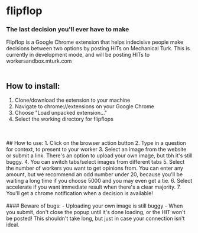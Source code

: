 # flipflop
### The last decision you'll ever have to make
Flipflop is a Google Chrome extension that helps indecisive people make decisions between two options by posting HITs on Mechanical Turk. This is currently in development mode, and will be posting HITs to workersandbox.mturk.com
<br />
<br />
## How to install:
1. Clone/download the extension to your machine
2. Navigate to chrome://extensions on your Google Chrome
3. Choose "Load unpacked extension..."
4. Select the working directory for flipflops
<br />
<br />
## How to use:
1. Click on the browser action button
2. Type in a question for context, to present to your worker
3. Select an image from the website or submit a link. There's an option to upload your own image, but tbh it's still buggy.
4. You can switch tabs/select images from different tabs
5. Select the number of workers you want to get opinions from. You can enter any amount, but we recommend an odd number under 20, because you'll be waiting a long time if you choose 5000 and you may even get a tie.
6. Select accelerate if you want immediate result when there's a clear majority.
7. You'll get a chrome notification when a decision is available!
<br />
<br />
#### Beware of bugs:
- Uploading your own image is still buggy
- When you submit, don't close the popup until it's done loading, or the HIT won't be posted! This shouldn't take long, but just in case your connection isn't ideal.
